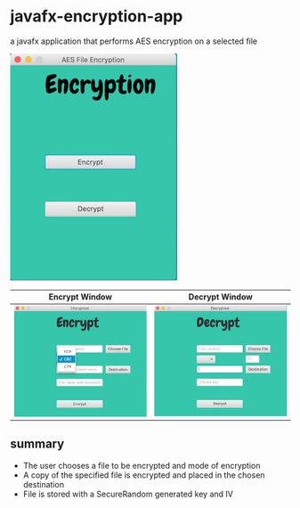 # javafx-encryption-app
a javafx application that performs AES encryption on a selected file

![main window](doc/mainWindow.png) 

Encrypt Window             |  Decrypt Window
:-------------------------:|:-------------------------:
![encrypt window](doc/encryptWindow2.png)  |  ![decrypt window](doc/decryptWindow.png)

## summary
* The user chooses a file to be encrypted and mode of encryption
* A copy of the specified file is encrypted and placed in the chosen destination
* File is stored with a SecureRandom generated key and IV
